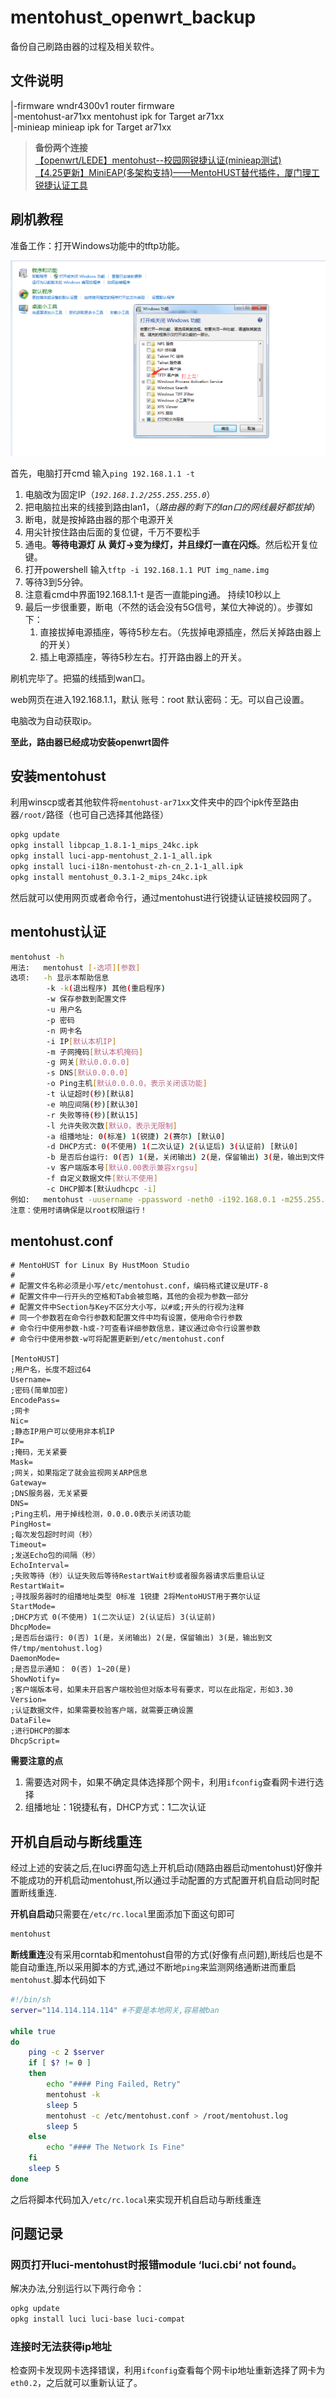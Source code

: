 # mentohust_openwrt_backup  

备份自己刷路由器的过程及相关软件。

## 文件说明  

|-firmware wndr4300v1 router firmware   
|-mentohust-ar71xx  mentohust ipk for Target ar71xx  
|-minieap  minieap ipk for Target ar71xx  

>**备份两个连接**   
>[【openwrt/LEDE】mentohust--校园网锐捷认证(minieap测试) ](https://www.right.com.cn/forum/forum.php?mod=viewthread&tid=196317&extra=page%3D1&page=1)   
>[【4.25更新】MiniEAP(多架构支持)——MentoHUST替代插件，厦门理工锐捷认证工具](https://www.right.com.cn/forum/thread-4106567-1-1.html)  

## 刷机教程

准备工作：打开Windows功能中的tftp功能。

![tftp](./tftp.png)

首先，电脑打开cmd 输入`ping 192.168.1.1 -t`

1. 电脑改为固定IP（*`192.168.1.2/255.255.255.0`*）
2. 把电脑拉出来的线接到路由lan1，（*路由器的剩下的lan口的网线最好都拔掉*）
3. 断电，就是按掉路由器的那个电源开关
4. 用尖针按住路由后面的复位键，千万不要松手
5. 通电。**等待电源灯 从 黄灯→变为绿灯，并且绿灯一直在闪烁**。然后松开复位键。
6. 打开powershell 输入`tftp -i 192.168.1.1 PUT img_name.img`
7. 等待3到5分钟。
8. 注意看cmd中界面192.168.1.1-t 是否一直能ping通。 持续10秒以上
9. 最后一步很重要，断电（不然的话会没有5G信号，某位大神说的）。步骤如下：
   1. 直接拔掉电源插座，等待5秒左右。（先拔掉电源插座，然后关掉路由器上的开关）
   2. 插上电源插座，等待5秒左右。打开路由器上的开关。


刷机完毕了。把猫的线插到wan口。

web网页在进入192.168.1.1，默认 账号：root 默认密码：无。可以自己设置。

电脑改为自动获取ip。

**至此，路由器已经成功安装openwrt固件**

## 安装mentohust

利用winscp或者其他软件将`mentohust-ar71xx`文件夹中的四个ipk传至路由器`/root/`路径（也可自己选择其他路径）

``` bash
opkg update
opkg install libpcap_1.8.1-1_mips_24kc.ipk
opkg install luci-app-mentohust_2.1-1_all.ipk
opkg install luci-i18n-mentohust-zh-cn_2.1-1_all.ipk
opkg install mentohust_0.3.1-2_mips_24kc.ipk
```

然后就可以使用网页或者命令行，通过mentohust进行锐捷认证链接校园网了。

## mentohust认证

```bash
mentohust -h
用法:   mentohust [-选项][参数]
选项:   -h 显示本帮助信息
        -k -k(退出程序) 其他(重启程序)
        -w 保存参数到配置文件
        -u 用户名
        -p 密码
        -n 网卡名
        -i IP[默认本机IP]
        -m 子网掩码[默认本机掩码]
        -g 网关[默认0.0.0.0]
        -s DNS[默认0.0.0.0]
        -o Ping主机[默认0.0.0.0，表示关闭该功能]
        -t 认证超时(秒)[默认8]
        -e 响应间隔(秒)[默认30]
        -r 失败等待(秒)[默认15]
        -l 允许失败次数[默认0，表示无限制]
        -a 组播地址: 0(标准) 1(锐捷) 2(赛尔) [默认0]
        -d DHCP方式: 0(不使用) 1(二次认证) 2(认证后) 3(认证前) [默认0]
        -b 是否后台运行: 0(否) 1(是，关闭输出) 2(是，保留输出) 3(是，输出到文件) [默认0]
        -v 客户端版本号[默认0.00表示兼容xrgsu]
        -f 自定义数据文件[默认不使用]
        -c DHCP脚本[默认udhcpc -i]
例如:   mentohust -uusername -ppassword -neth0 -i192.168.0.1 -m255.255.255.0 -g0.0.0.0 -s0.0.0.0 -o0.0.0.0 -t8 -e30 -r15 -a0 -d1 -b0 -v4.10 -fdefault.mpf -cudhcpc -i
注意：使用时请确保是以root权限运行！
```
## mentohust.conf 

```
# MentoHUST for Linux By HustMoon Studio
#
# 配置文件名称必须是小写/etc/mentohust.conf，编码格式建议是UTF-8
# 配置文件中一行开头的空格和Tab会被忽略，其他的会视为参数一部分
# 配置文件中Section与Key不区分大小写，以#或;开头的行视为注释
# 同一个参数若在命令行参数和配置文件中均有设置，使用命令行参数
# 命令行中使用参数-h或-?可查看详细参数信息，建议通过命令行设置参数
# 命令行中使用参数-w可将配置更新到/etc/mentohust.conf

[MentoHUST]
;用户名，长度不超过64
Username=
;密码(简单加密)
EncodePass=
;网卡
Nic=
;静态IP用户可以使用非本机IP
IP=
;掩码，无关紧要
Mask=
;网关，如果指定了就会监视网关ARP信息
Gateway=
;DNS服务器，无关紧要
DNS=
;Ping主机，用于掉线检测，0.0.0.0表示关闭该功能
PingHost=
;每次发包超时时间（秒）
Timeout=
;发送Echo包的间隔（秒）
EchoInterval=
;失败等待（秒）认证失败后等待RestartWait秒或者服务器请求后重启认证
RestartWait=
;寻找服务器时的组播地址类型 0标准 1锐捷 2将MentoHUST用于赛尔认证
StartMode=
;DHCP方式 0(不使用) 1(二次认证) 2(认证后) 3(认证前)
DhcpMode=
;是否后台运行: 0(否) 1(是，关闭输出) 2(是，保留输出) 3(是，输出到文件/tmp/mentohust.log)
DaemonMode=
;是否显示通知： 0(否) 1~20(是)
ShowNotify=
;客户端版本号，如果未开启客户端校验但对版本号有要求，可以在此指定，形如3.30
Version=
;认证数据文件，如果需要校验客户端，就需要正确设置
DataFile=
;进行DHCP的脚本
DhcpScript=
```


**需要注意的点**

1. 需要选对网卡，如果不确定具体选择那个网卡，利用`ifconfig`查看网卡进行选择
2. 组播地址：1锐捷私有，DHCP方式：1二次认证

## 开机自启动与断线重连

经过上述的安装之后,在luci界面勾选上开机启动(随路由器启动mentohust)好像并不能成功的开机启动mentohust,所以通过手动配置的方式配置开机自启动同时配置断线重连.

**开机自启动**只需要在`/etc/rc.local`里面添加下面这句即可

``` bash
mentohust 
```

**断线重连**没有采用corntab和mentohust自带的方式(好像有点问题),断线后也是不能自动重连,所以采用脚本的方式,通过不断地`ping`来监测网络通断进而重启`mentohust`.脚本代码如下

```bash
#!/bin/sh
server="114.114.114.114" #不要是本地网关,容易被ban

while true
do
    ping -c 2 $server
    if [ $? != 0 ]
    then
        echo "#### Ping Failed, Retry"
        mentohust -k
        sleep 5
        mentohust -c /etc/mentohust.conf > /root/mentohust.log
        sleep 5
    else
        echo "#### The Network Is Fine"
    fi
    sleep 5
done
```

之后将脚本代码加入`/etc/rc.local`来实现开机自启动与断线重连

## 问题记录

### 网页打开luci-mentohust时报错module ‘luci.cbi‘ not found。
解决办法,分别运行以下两行命令：
```bash
opkg update
opkg install luci luci-base luci-compat
```

### 连接时无法获得ip地址
检查网卡发现网卡选择错误，利用`ifconfig`查看每个网卡ip地址重新选择了网卡为`eth0.2`，之后就可以重新认证了。
